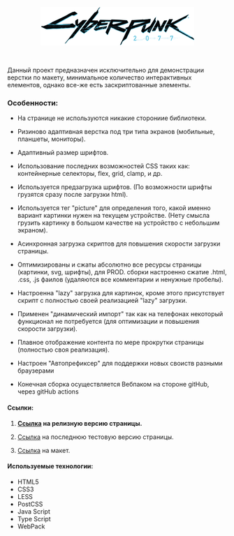 <p align="center">
  <a href="https://github.com/bigmack2304/Cyberpunk"><img src="./source/img/logos/Cyberpunk_logo-min.svg" alt=""></a>
</p>
<p align="center">
  <a href="https://github.com/bigmack2304/Cyberpunk"><img src="https://github.com/bigmack2304/qr-txt-decompiller/actions/workflows/github-actions-main.yml/badge.svg" alt=""></a>
</p>

Данный проект предназначен исключительно для демонстрации верстки по макету, минимальное количество интерактивных елементов, однако все-же есть заскриптованные элементы.

### Особенности:

-   На странице не используются никакие сторониие библиотеки.
-   Ризиново адаптивная верстка под три типа экранов (мобильные, планшеты, мониторы).
-   Адаптивный размер шрифтов.
-   Использование последних возможностей CSS таких как: контейнерные селекторы, flex, grid, clamp, и др.
-   Используется предзагрузка шрифтов. (По возможности шрифты грузятся сразу после загрузки html).
-   Используется тег "picture" для определения того, какой именно вариант картинки нужен на текущем устройстве. (Нету смысла грузить картинку в большом качестве на устройство с небольшим экраном).
-   Асинхронная загрузка скриптов для повышения скорости загрузки страницы.
-   Оптимизированы и сжаты абсолютно все ресурсы страницы (картинки, svg, шрифты), для PROD. сборки настроенно сжатие .html, .css, .js фаилов (удаляются все комментарии и ненужные пробелы).

-   Настроенна "lazy" загрузка для картинок, кроме этого присутствует скрипт с полностью своей реализацией "lazy" загрузки.
-   Применен "динамический импорт" так как на телефонах некоторый функционал не потребуется (для оптимизации и повышения скорости загрузки).
-   Плавное отображение контента по мере прокрутки страницы (полностью своя реализация).
-   Настроен "Автопрефиксер" для поддержки новых своиств разными браузерами
-   Конечная сборка осуществляется Вебпаком на стороне gitHub, через gitHub actions

#### Ссылки:

1. **[Ссылка](https://bigmack2304.github.io/Cyberpunk/build_final/final/index.html) на релизную версию страницы.**

2. [Ссылка](https://bigmack2304.github.io/Cyberpunk/build_dev/dev/index.html) на последнюю тестовую версию страницы.

3. [Ссылка](https://www.figma.com/file/cyOuCcxqhxwqCrillGbcFm/Cyberpunk?node-id=14%3A64&mode=dev) на макет.

#### Используемые технологии:

-   HTML5
-   CSS3
-   LESS
-   PostCSS
-   Java Script
-   Type Script
-   WebPack

